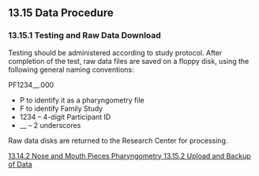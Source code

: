 ## 13.15 Data Procedure

### 13.15.1 Testing and Raw Data Download

Testing should be administered according to study protocol.  After completion of the test, raw data files are saved on a floppy disk, using the following general naming conventions:

PF1234__.000

* P to identify it as a pharyngometry file
* F to identify Family Study
* 1234 – 4-digit Participant ID
* __ – 2 underscores

Raw data disks are returned to the Research Center for processing.


<div class="center">
<div class="btn-group">
  <a href=":pages_path:/manuals/pharyngometry/13-14-02-nose-mouth-pieces.md" class="btn btn-default">
    <span class="glyphicon glyphicon-chevron-left"></span>
    13.14.2 Nose and Mouth Pieces
  </a>

  <a href=":pages_path:/manuals/pharyngometry" class="btn btn-default">
    <span class="glyphicon glyphicon-chevron-up"></span>
    Pharyngometry
  </a>

  <a href=":pages_path:/manuals/pharyngometry/13-15-02-upload-backup-data.md" class="btn btn-success">
    13.15.2 Upload and Backup of Data
    <span class="glyphicon glyphicon-chevron-right"></span>
  </a>
</div>
</div>
